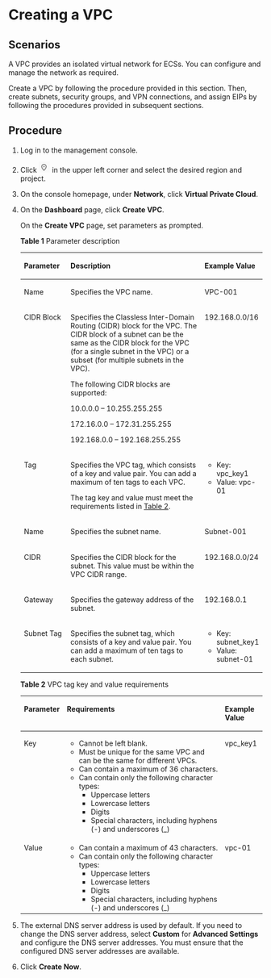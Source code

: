 # Creating a VPC<a name="en-us_topic_0030971614"></a>

## Scenarios<a name="en-us_topic_0013935842_s128d115360ea47fdb6bcf5e34f3bb4b3"></a>

A VPC provides an isolated virtual network for ECSs. You can configure and manage the network as required.

Create a VPC by following the procedure provided in this section. Then, create subnets, security groups, and VPN connections, and assign EIPs by following the procedures provided in subsequent sections.

## Procedure<a name="en-us_topic_0013935842_sce05194b892247b48bcfab89b255ba06"></a>

1.  Log in to the management console.
2.  Click  ![](figures/en-us_image_0118621993.png)  in the upper left corner and select the desired region and project.
3.  On the console homepage, under  **Network**, click  **Virtual Private Cloud**.
4.  On the  **Dashboard**  page, click  **Create VPC**.

    On the  **Create VPC**  page, set parameters as prompted.

    **Table  1**  Parameter description

    <a name="en-us_topic_0013935842_t4b265b130ad647a4bb2ccc949e6e5c17"></a><table><thead align="left"><tr id="en-us_topic_0013935842_r3852cd8ee6434d38b38d52e3caf730ac"><th class="cellrowborder" valign="top" width="19.24%" id="mcps1.2.4.1.1"><p id="en-us_topic_0013935842_a712562f4dca94d67a7b485a2f0990046"><a name="en-us_topic_0013935842_a712562f4dca94d67a7b485a2f0990046"></a><a name="en-us_topic_0013935842_a712562f4dca94d67a7b485a2f0990046"></a><strong id="en-us_topic_0013935842_b842352706114331"><a name="en-us_topic_0013935842_b842352706114331"></a><a name="en-us_topic_0013935842_b842352706114331"></a>Parameter</strong></p>
    </th>
    <th class="cellrowborder" valign="top" width="55.7%" id="mcps1.2.4.1.2"><p id="en-us_topic_0013935842_a05d3c4cb3b6242959d06d1ae46fe59ff"><a name="en-us_topic_0013935842_a05d3c4cb3b6242959d06d1ae46fe59ff"></a><a name="en-us_topic_0013935842_a05d3c4cb3b6242959d06d1ae46fe59ff"></a><strong id="en-us_topic_0013935842_b84235270694155"><a name="en-us_topic_0013935842_b84235270694155"></a><a name="en-us_topic_0013935842_b84235270694155"></a>Description</strong></p>
    </th>
    <th class="cellrowborder" valign="top" width="25.06%" id="mcps1.2.4.1.3"><p id="en-us_topic_0013935842_a334713b697df49e8bf28724b18374d1a"><a name="en-us_topic_0013935842_a334713b697df49e8bf28724b18374d1a"></a><a name="en-us_topic_0013935842_a334713b697df49e8bf28724b18374d1a"></a><strong id="en-us_topic_0013935842_b8423527069420"><a name="en-us_topic_0013935842_b8423527069420"></a><a name="en-us_topic_0013935842_b8423527069420"></a>Example Value</strong></p>
    </th>
    </tr>
    </thead>
    <tbody><tr id="en-us_topic_0013935842_r518cf8dd41de44a498ab2c7faea57c5e"><td class="cellrowborder" valign="top" width="19.24%" headers="mcps1.2.4.1.1 "><p id="en-us_topic_0013935842_ac07253cbefab4f28b573582c5df73b6c"><a name="en-us_topic_0013935842_ac07253cbefab4f28b573582c5df73b6c"></a><a name="en-us_topic_0013935842_ac07253cbefab4f28b573582c5df73b6c"></a>Name</p>
    </td>
    <td class="cellrowborder" valign="top" width="55.7%" headers="mcps1.2.4.1.2 "><p id="en-us_topic_0013935842_a71842be6e0fa41ec8eff21c2bf7da148"><a name="en-us_topic_0013935842_a71842be6e0fa41ec8eff21c2bf7da148"></a><a name="en-us_topic_0013935842_a71842be6e0fa41ec8eff21c2bf7da148"></a>Specifies the VPC name.</p>
    </td>
    <td class="cellrowborder" valign="top" width="25.06%" headers="mcps1.2.4.1.3 "><p id="en-us_topic_0013935842_ade4c6eb82c3b4fd59952a9a12bd64755"><a name="en-us_topic_0013935842_ade4c6eb82c3b4fd59952a9a12bd64755"></a><a name="en-us_topic_0013935842_ade4c6eb82c3b4fd59952a9a12bd64755"></a>VPC-001</p>
    </td>
    </tr>
    <tr id="en-us_topic_0013935842_ra094e5e271ca4e239db7f60801bfb261"><td class="cellrowborder" valign="top" width="19.24%" headers="mcps1.2.4.1.1 "><p id="en-us_topic_0013935842_ab4d1e405752145149496774a07280521"><a name="en-us_topic_0013935842_ab4d1e405752145149496774a07280521"></a><a name="en-us_topic_0013935842_ab4d1e405752145149496774a07280521"></a>CIDR Block</p>
    </td>
    <td class="cellrowborder" valign="top" width="55.7%" headers="mcps1.2.4.1.2 "><p id="en-us_topic_0013935842_ab6f5bf1788124fba8321b0fde60f607c"><a name="en-us_topic_0013935842_ab6f5bf1788124fba8321b0fde60f607c"></a><a name="en-us_topic_0013935842_ab6f5bf1788124fba8321b0fde60f607c"></a>Specifies the Classless Inter-Domain Routing (CIDR) block for the VPC. The CIDR block of a subnet can be the same as the CIDR block for the VPC (for a single subnet in the VPC) or a subset (for multiple subnets in the VPC).</p>
    <p id="en-us_topic_0013935842_a1bfd255e57704e3c84c6e7bd4a50a2c2"><a name="en-us_topic_0013935842_a1bfd255e57704e3c84c6e7bd4a50a2c2"></a><a name="en-us_topic_0013935842_a1bfd255e57704e3c84c6e7bd4a50a2c2"></a>The following CIDR blocks are supported:</p>
    <p id="en-us_topic_0013935842_a0e9c8076c50446588ea6d2b17747fad6"><a name="en-us_topic_0013935842_a0e9c8076c50446588ea6d2b17747fad6"></a><a name="en-us_topic_0013935842_a0e9c8076c50446588ea6d2b17747fad6"></a>10.0.0.0 – 10.255.255.255</p>
    <p id="en-us_topic_0013935842_en-us_topic_0029397258_p842614151525"><a name="en-us_topic_0013935842_en-us_topic_0029397258_p842614151525"></a><a name="en-us_topic_0013935842_en-us_topic_0029397258_p842614151525"></a>172.16.0.0 – 172.31.255.255 </p>
    <p id="en-us_topic_0013935842_a62ec04bda46d4c01b538ed16bb84c143"><a name="en-us_topic_0013935842_a62ec04bda46d4c01b538ed16bb84c143"></a><a name="en-us_topic_0013935842_a62ec04bda46d4c01b538ed16bb84c143"></a>192.168.0.0 – 192.168.255.255</p>
    </td>
    <td class="cellrowborder" valign="top" width="25.06%" headers="mcps1.2.4.1.3 "><p id="en-us_topic_0013935842_afb56019a902c47daacf0bfd0d032e2df"><a name="en-us_topic_0013935842_afb56019a902c47daacf0bfd0d032e2df"></a><a name="en-us_topic_0013935842_afb56019a902c47daacf0bfd0d032e2df"></a>192.168.0.0/16</p>
    </td>
    </tr>
    <tr id="en-us_topic_0013935842_row19661509211138"><td class="cellrowborder" valign="top" width="19.24%" headers="mcps1.2.4.1.1 "><p id="en-us_topic_0013935842_p42735861211138"><a name="en-us_topic_0013935842_p42735861211138"></a><a name="en-us_topic_0013935842_p42735861211138"></a>Tag</p>
    </td>
    <td class="cellrowborder" valign="top" width="55.7%" headers="mcps1.2.4.1.2 "><p id="en-us_topic_0013935842_p20140951169"><a name="en-us_topic_0013935842_p20140951169"></a><a name="en-us_topic_0013935842_p20140951169"></a>Specifies the VPC tag, which consists of a key and value pair. You can add a maximum of ten tags to each VPC.</p>
    <p id="en-us_topic_0013935842_p39052702211138"><a name="en-us_topic_0013935842_p39052702211138"></a><a name="en-us_topic_0013935842_p39052702211138"></a>The tag key and value must meet the requirements listed in <a href="#en-us_topic_0030971614__en-us_topic_0013935842_table248245914136">Table 2</a>.</p>
    </td>
    <td class="cellrowborder" valign="top" width="25.06%" headers="mcps1.2.4.1.3 "><a name="en-us_topic_0013935842_ul122375031712"></a><a name="en-us_topic_0013935842_ul122375031712"></a><ul id="en-us_topic_0013935842_ul122375031712"><li id="en-us_topic_0013935842_li122310507178"><a name="en-us_topic_0013935842_li122310507178"></a><a name="en-us_topic_0013935842_li122310507178"></a>Key: vpc_key1</li><li id="en-us_topic_0013935842_li1723185013177"><a name="en-us_topic_0013935842_li1723185013177"></a><a name="en-us_topic_0013935842_li1723185013177"></a>Value: vpc-01</li></ul>
    </td>
    </tr>
    <tr id="en-us_topic_0013935842_ra369fc73b0af47dd936ccb992e105d17"><td class="cellrowborder" valign="top" width="19.24%" headers="mcps1.2.4.1.1 "><p id="en-us_topic_0013935842_a7663eb0092ab40d7b5dad2da753da036"><a name="en-us_topic_0013935842_a7663eb0092ab40d7b5dad2da753da036"></a><a name="en-us_topic_0013935842_a7663eb0092ab40d7b5dad2da753da036"></a>Name</p>
    </td>
    <td class="cellrowborder" valign="top" width="55.7%" headers="mcps1.2.4.1.2 "><p id="en-us_topic_0013935842_a966b39e120f74ff88516671a500eef21"><a name="en-us_topic_0013935842_a966b39e120f74ff88516671a500eef21"></a><a name="en-us_topic_0013935842_a966b39e120f74ff88516671a500eef21"></a>Specifies the subnet name.</p>
    </td>
    <td class="cellrowborder" valign="top" width="25.06%" headers="mcps1.2.4.1.3 "><p id="en-us_topic_0013935842_a91b3835692264c65b21b20ce1b9b6b82"><a name="en-us_topic_0013935842_a91b3835692264c65b21b20ce1b9b6b82"></a><a name="en-us_topic_0013935842_a91b3835692264c65b21b20ce1b9b6b82"></a>Subnet-001</p>
    </td>
    </tr>
    <tr id="en-us_topic_0013935842_ra58e3348c9b0473f8d1008b1f90fa1a5"><td class="cellrowborder" valign="top" width="19.24%" headers="mcps1.2.4.1.1 "><p id="en-us_topic_0013935842_a4b9dcc0b33d24bf3b4fae63b1ff99778"><a name="en-us_topic_0013935842_a4b9dcc0b33d24bf3b4fae63b1ff99778"></a><a name="en-us_topic_0013935842_a4b9dcc0b33d24bf3b4fae63b1ff99778"></a>CIDR</p>
    </td>
    <td class="cellrowborder" valign="top" width="55.7%" headers="mcps1.2.4.1.2 "><p id="en-us_topic_0013935842_a1733b4c364fb4b7ebce489630fdd406c"><a name="en-us_topic_0013935842_a1733b4c364fb4b7ebce489630fdd406c"></a><a name="en-us_topic_0013935842_a1733b4c364fb4b7ebce489630fdd406c"></a>Specifies the CIDR block for the subnet. This value must be within the VPC CIDR range.</p>
    </td>
    <td class="cellrowborder" valign="top" width="25.06%" headers="mcps1.2.4.1.3 "><p id="en-us_topic_0013935842_a44db5eac56ab42919cea401c205b8d14"><a name="en-us_topic_0013935842_a44db5eac56ab42919cea401c205b8d14"></a><a name="en-us_topic_0013935842_a44db5eac56ab42919cea401c205b8d14"></a>192.168.0.0/24</p>
    </td>
    </tr>
    <tr id="en-us_topic_0013935842_r36f642e39f8943a7a346b7958b28d683"><td class="cellrowborder" valign="top" width="19.24%" headers="mcps1.2.4.1.1 "><p id="en-us_topic_0013935842_a71fa49631e9f4d6dbb12b2f7d87f1eaa"><a name="en-us_topic_0013935842_a71fa49631e9f4d6dbb12b2f7d87f1eaa"></a><a name="en-us_topic_0013935842_a71fa49631e9f4d6dbb12b2f7d87f1eaa"></a>Gateway</p>
    </td>
    <td class="cellrowborder" valign="top" width="55.7%" headers="mcps1.2.4.1.2 "><p id="en-us_topic_0013935842_a8d71ad506da04fdba94ab81296fe77ba"><a name="en-us_topic_0013935842_a8d71ad506da04fdba94ab81296fe77ba"></a><a name="en-us_topic_0013935842_a8d71ad506da04fdba94ab81296fe77ba"></a>Specifies the gateway address of the subnet.</p>
    </td>
    <td class="cellrowborder" valign="top" width="25.06%" headers="mcps1.2.4.1.3 "><p id="en-us_topic_0013935842_ab64cf588db2042789ae49b92016ffa0a"><a name="en-us_topic_0013935842_ab64cf588db2042789ae49b92016ffa0a"></a><a name="en-us_topic_0013935842_ab64cf588db2042789ae49b92016ffa0a"></a>192.168.0.1</p>
    </td>
    </tr>
    <tr id="en-us_topic_0013935842_row18881023161617"><td class="cellrowborder" valign="top" width="19.24%" headers="mcps1.2.4.1.1 "><p id="en-us_topic_0013935842_p8883223101614"><a name="en-us_topic_0013935842_p8883223101614"></a><a name="en-us_topic_0013935842_p8883223101614"></a>Subnet Tag</p>
    </td>
    <td class="cellrowborder" valign="top" width="55.7%" headers="mcps1.2.4.1.2 "><p id="en-us_topic_0013935842_p1210183691618"><a name="en-us_topic_0013935842_p1210183691618"></a><a name="en-us_topic_0013935842_p1210183691618"></a>Specifies the subnet tag, which consists of a key and value pair. You can add a maximum of ten tags to each subnet.</p>
    </td>
    <td class="cellrowborder" valign="top" width="25.06%" headers="mcps1.2.4.1.3 "><a name="en-us_topic_0013935842_ul19794197131810"></a><a name="en-us_topic_0013935842_ul19794197131810"></a><ul id="en-us_topic_0013935842_ul19794197131810"><li id="en-us_topic_0013935842_li12794137191810"><a name="en-us_topic_0013935842_li12794137191810"></a><a name="en-us_topic_0013935842_li12794137191810"></a>Key: subnet_key1</li><li id="en-us_topic_0013935842_li137943741816"><a name="en-us_topic_0013935842_li137943741816"></a><a name="en-us_topic_0013935842_li137943741816"></a>Value: subnet-01</li></ul>
    </td>
    </tr>
    </tbody>
    </table>

    **Table  2**  VPC tag key and value requirements

    <a name="en-us_topic_0013935842_table248245914136"></a><table><thead align="left"><tr id="en-us_topic_0013935842_en-us_topic_0067805752_r8f725dd873f74d5689a397a96364525f"><th class="cellrowborder" valign="top" width="17.71%" id="mcps1.2.4.1.1"><p id="en-us_topic_0013935842_en-us_topic_0067805752_ae7200181216040679ba0b08613e317f0"><a name="en-us_topic_0013935842_en-us_topic_0067805752_ae7200181216040679ba0b08613e317f0"></a><a name="en-us_topic_0013935842_en-us_topic_0067805752_ae7200181216040679ba0b08613e317f0"></a><strong id="en-us_topic_0013935842_en-us_topic_0067805752_b84235270618434"><a name="en-us_topic_0013935842_en-us_topic_0067805752_b84235270618434"></a><a name="en-us_topic_0013935842_en-us_topic_0067805752_b84235270618434"></a>Parameter</strong></p>
    </th>
    <th class="cellrowborder" valign="top" width="65.29%" id="mcps1.2.4.1.2"><p id="en-us_topic_0013935842_en-us_topic_0067805752_a30f1778a977845c0a6948f77fd9efada"><a name="en-us_topic_0013935842_en-us_topic_0067805752_a30f1778a977845c0a6948f77fd9efada"></a><a name="en-us_topic_0013935842_en-us_topic_0067805752_a30f1778a977845c0a6948f77fd9efada"></a><strong id="en-us_topic_0013935842_en-us_topic_0067805752_b842352706174218"><a name="en-us_topic_0013935842_en-us_topic_0067805752_b842352706174218"></a><a name="en-us_topic_0013935842_en-us_topic_0067805752_b842352706174218"></a>Requirements</strong></p>
    </th>
    <th class="cellrowborder" valign="top" width="17%" id="mcps1.2.4.1.3"><p id="en-us_topic_0013935842_en-us_topic_0067805752_a34827669831a48ec96262bfcabc61519"><a name="en-us_topic_0013935842_en-us_topic_0067805752_a34827669831a48ec96262bfcabc61519"></a><a name="en-us_topic_0013935842_en-us_topic_0067805752_a34827669831a48ec96262bfcabc61519"></a><strong id="en-us_topic_0013935842_en-us_topic_0067805752_b842352706174227"><a name="en-us_topic_0013935842_en-us_topic_0067805752_b842352706174227"></a><a name="en-us_topic_0013935842_en-us_topic_0067805752_b842352706174227"></a>Example Value</strong></p>
    </th>
    </tr>
    </thead>
    <tbody><tr id="en-us_topic_0013935842_en-us_topic_0067805752_ra6c6dfb7a5c344f1af2c7664d34e7d80"><td class="cellrowborder" valign="top" width="17.71%" headers="mcps1.2.4.1.1 "><p id="en-us_topic_0013935842_en-us_topic_0067805752_a45a01bdce58d410d8ee06b6f374e401b"><a name="en-us_topic_0013935842_en-us_topic_0067805752_a45a01bdce58d410d8ee06b6f374e401b"></a><a name="en-us_topic_0013935842_en-us_topic_0067805752_a45a01bdce58d410d8ee06b6f374e401b"></a>Key</p>
    </td>
    <td class="cellrowborder" valign="top" width="65.29%" headers="mcps1.2.4.1.2 "><a name="en-us_topic_0013935842_en-us_topic_0067805752_ub2cf5f68e02742d49e3f8d80289eab77"></a><a name="en-us_topic_0013935842_en-us_topic_0067805752_ub2cf5f68e02742d49e3f8d80289eab77"></a><ul id="en-us_topic_0013935842_en-us_topic_0067805752_ub2cf5f68e02742d49e3f8d80289eab77"><li id="en-us_topic_0013935842_en-us_topic_0067805752_l69b087a6e844481d84cf8668fe7ef490"><a name="en-us_topic_0013935842_en-us_topic_0067805752_l69b087a6e844481d84cf8668fe7ef490"></a><a name="en-us_topic_0013935842_en-us_topic_0067805752_l69b087a6e844481d84cf8668fe7ef490"></a>Cannot be left blank.</li><li id="en-us_topic_0013935842_en-us_topic_0067805752_l1c4fa8e37999443a95189f79a4f5336a"><a name="en-us_topic_0013935842_en-us_topic_0067805752_l1c4fa8e37999443a95189f79a4f5336a"></a><a name="en-us_topic_0013935842_en-us_topic_0067805752_l1c4fa8e37999443a95189f79a4f5336a"></a>Must be unique for the same VPC and can be the same for different VPCs.</li><li id="en-us_topic_0013935842_en-us_topic_0067805752_l1e143053ab1847cb8781edb26e58e787"><a name="en-us_topic_0013935842_en-us_topic_0067805752_l1e143053ab1847cb8781edb26e58e787"></a><a name="en-us_topic_0013935842_en-us_topic_0067805752_l1e143053ab1847cb8781edb26e58e787"></a>Can contain a maximum of 36 characters.</li><li id="en-us_topic_0013935842_en-us_topic_0067805752_lb10c975c495c4de1bc52fc96d084697c"><a name="en-us_topic_0013935842_en-us_topic_0067805752_lb10c975c495c4de1bc52fc96d084697c"></a><a name="en-us_topic_0013935842_en-us_topic_0067805752_lb10c975c495c4de1bc52fc96d084697c"></a>Can contain only the following character types:<a name="en-us_topic_0013935842_en-us_topic_0067805752_uccb317c6616b4445aa84b125e5aa017f"></a><a name="en-us_topic_0013935842_en-us_topic_0067805752_uccb317c6616b4445aa84b125e5aa017f"></a><ul id="en-us_topic_0013935842_en-us_topic_0067805752_uccb317c6616b4445aa84b125e5aa017f"><li id="en-us_topic_0013935842_en-us_topic_0067805752_la4975a0b714d486381ef36c8599a4dae"><a name="en-us_topic_0013935842_en-us_topic_0067805752_la4975a0b714d486381ef36c8599a4dae"></a><a name="en-us_topic_0013935842_en-us_topic_0067805752_la4975a0b714d486381ef36c8599a4dae"></a>Uppercase letters</li><li id="en-us_topic_0013935842_en-us_topic_0067805752_l05872030add74e7ab50152845826fa0a"><a name="en-us_topic_0013935842_en-us_topic_0067805752_l05872030add74e7ab50152845826fa0a"></a><a name="en-us_topic_0013935842_en-us_topic_0067805752_l05872030add74e7ab50152845826fa0a"></a>Lowercase letters</li><li id="en-us_topic_0013935842_en-us_topic_0067805752_le70c062519174a9cae474c99c0f4f976"><a name="en-us_topic_0013935842_en-us_topic_0067805752_le70c062519174a9cae474c99c0f4f976"></a><a name="en-us_topic_0013935842_en-us_topic_0067805752_le70c062519174a9cae474c99c0f4f976"></a>Digits</li><li id="en-us_topic_0013935842_en-us_topic_0067805752_li77869551443"><a name="en-us_topic_0013935842_en-us_topic_0067805752_li77869551443"></a><a name="en-us_topic_0013935842_en-us_topic_0067805752_li77869551443"></a>Special characters, including hyphens (-) and underscores (_)</li></ul>
    </li></ul>
    </td>
    <td class="cellrowborder" valign="top" width="17%" headers="mcps1.2.4.1.3 "><p id="en-us_topic_0013935842_en-us_topic_0067805752_a735c9e74ec274598ac7051f7d65e7bce"><a name="en-us_topic_0013935842_en-us_topic_0067805752_a735c9e74ec274598ac7051f7d65e7bce"></a><a name="en-us_topic_0013935842_en-us_topic_0067805752_a735c9e74ec274598ac7051f7d65e7bce"></a>vpc_key1</p>
    </td>
    </tr>
    <tr id="en-us_topic_0013935842_en-us_topic_0067805752_rcabbd61ffcd048ec8408a15332fde94d"><td class="cellrowborder" valign="top" width="17.71%" headers="mcps1.2.4.1.1 "><p id="en-us_topic_0013935842_en-us_topic_0067805752_a5f7f1bb378214abcaf0c661567a47535"><a name="en-us_topic_0013935842_en-us_topic_0067805752_a5f7f1bb378214abcaf0c661567a47535"></a><a name="en-us_topic_0013935842_en-us_topic_0067805752_a5f7f1bb378214abcaf0c661567a47535"></a>Value</p>
    </td>
    <td class="cellrowborder" valign="top" width="65.29%" headers="mcps1.2.4.1.2 "><a name="en-us_topic_0013935842_en-us_topic_0067805752_u463eb9034f3d456b81073b15ba62f102"></a><a name="en-us_topic_0013935842_en-us_topic_0067805752_u463eb9034f3d456b81073b15ba62f102"></a><ul id="en-us_topic_0013935842_en-us_topic_0067805752_u463eb9034f3d456b81073b15ba62f102"><li id="en-us_topic_0013935842_en-us_topic_0067805752_l4128d1ac8ff244d19539bdca4eedf161"><a name="en-us_topic_0013935842_en-us_topic_0067805752_l4128d1ac8ff244d19539bdca4eedf161"></a><a name="en-us_topic_0013935842_en-us_topic_0067805752_l4128d1ac8ff244d19539bdca4eedf161"></a>Can contain a maximum of 43 characters.</li><li id="en-us_topic_0013935842_en-us_topic_0067805752_lf4772afe9a8143b086ea935ee84656f3"><a name="en-us_topic_0013935842_en-us_topic_0067805752_lf4772afe9a8143b086ea935ee84656f3"></a><a name="en-us_topic_0013935842_en-us_topic_0067805752_lf4772afe9a8143b086ea935ee84656f3"></a>Can contain only the following character types:<a name="en-us_topic_0013935842_en-us_topic_0067805752_ub74c759faad544c3b4428accc9c42b80"></a><a name="en-us_topic_0013935842_en-us_topic_0067805752_ub74c759faad544c3b4428accc9c42b80"></a><ul id="en-us_topic_0013935842_en-us_topic_0067805752_ub74c759faad544c3b4428accc9c42b80"><li id="en-us_topic_0013935842_en-us_topic_0067805752_lf275cde186b24b9a9e3d4d52784a16ba"><a name="en-us_topic_0013935842_en-us_topic_0067805752_lf275cde186b24b9a9e3d4d52784a16ba"></a><a name="en-us_topic_0013935842_en-us_topic_0067805752_lf275cde186b24b9a9e3d4d52784a16ba"></a>Uppercase letters</li><li id="en-us_topic_0013935842_en-us_topic_0067805752_l3a58e993d925444bb0eba6c38feeedfb"><a name="en-us_topic_0013935842_en-us_topic_0067805752_l3a58e993d925444bb0eba6c38feeedfb"></a><a name="en-us_topic_0013935842_en-us_topic_0067805752_l3a58e993d925444bb0eba6c38feeedfb"></a>Lowercase letters</li><li id="en-us_topic_0013935842_en-us_topic_0067805752_l8679b69b2cd9428caecf8e14cafe5d4f"><a name="en-us_topic_0013935842_en-us_topic_0067805752_l8679b69b2cd9428caecf8e14cafe5d4f"></a><a name="en-us_topic_0013935842_en-us_topic_0067805752_l8679b69b2cd9428caecf8e14cafe5d4f"></a>Digits</li><li id="en-us_topic_0013935842_en-us_topic_0067805752_li13827436174517"><a name="en-us_topic_0013935842_en-us_topic_0067805752_li13827436174517"></a><a name="en-us_topic_0013935842_en-us_topic_0067805752_li13827436174517"></a>Special characters, including hyphens (-) and underscores (_)</li></ul>
    </li></ul>
    </td>
    <td class="cellrowborder" valign="top" width="17%" headers="mcps1.2.4.1.3 "><p id="en-us_topic_0013935842_en-us_topic_0067805752_a3ac5d865f6a848458eb5fae95f81fee0"><a name="en-us_topic_0013935842_en-us_topic_0067805752_a3ac5d865f6a848458eb5fae95f81fee0"></a><a name="en-us_topic_0013935842_en-us_topic_0067805752_a3ac5d865f6a848458eb5fae95f81fee0"></a>vpc-01</p>
    </td>
    </tr>
    </tbody>
    </table>

5.  The external DNS server address is used by default. If you need to change the DNS server address, select  **Custom**  for  **Advanced Settings**  and configure the DNS server addresses. You must ensure that the configured DNS server addresses are available.
6.  Click  **Create Now**.

